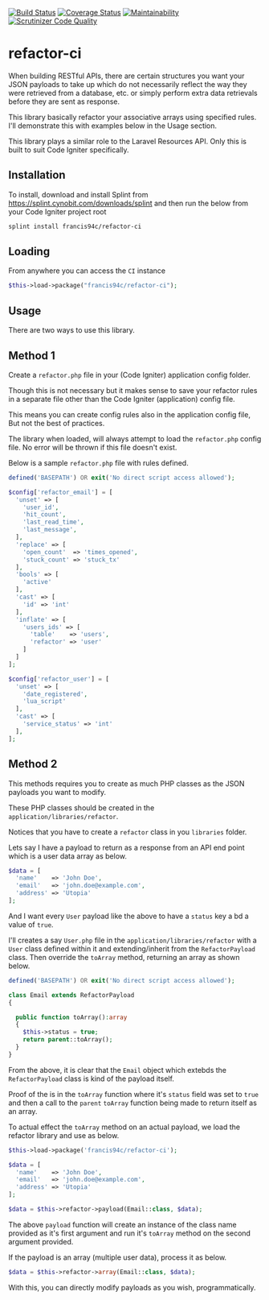[![Build Status](https://travis-ci.org/francis94c/refactor-ci.svg?branch=master)](https://travis-ci.org/francis94c/refactor-ci) [![Coverage Status](https://coveralls.io/repos/github/francis94c/refactor-ci/badge.svg?branch=master)](https://coveralls.io/github/francis94c/refactor-ci?branch=master) [![Maintainability](https://api.codeclimate.com/v1/badges/29e49c05a1d1404f365d/maintainability)](https://codeclimate.com/github/francis94c/refactor-ci/maintainability) [![Scrutinizer Code Quality](https://scrutinizer-ci.com/g/francis94c/refactor-ci/badges/quality-score.png?b=master)](https://scrutinizer-ci.com/g/francis94c/refactor-ci/?branch=master)

# refactor-ci

When building RESTful APIs, there are certain structures you want your JSON payloads to take up which do not necessarily reflect the way they were retrieved from a database, etc. or simply perform extra data retrievals before they are sent as response.

This library basically refactor your associative arrays using specified rules. I'll demonstrate this with examples below in the Usage section.

This library plays a similar role to the Laravel Resources API. Only this is
built to suit Code Igniter specifically.

## Installation ##

To install, download and install Splint from <https://splint.cynobit.com/downloads/splint> and then run the below from your Code Igniter project root

```bash
splint install francis94c/refactor-ci
```

## Loading ##

From anywhere you can access the ```CI``` instance

```php
$this->load->package("francis94c/refactor-ci");
```

## Usage ##

There are two ways to use this library.

## Method 1 ##
Create a `refactor.php` file in your (Code Igniter) application config folder.

Though this is not necessary but it makes sense to save your refactor rules in a separate file other than the Code Igniter (application) config file.

This means you can create config rules also in the application config file, But not
the best of practices.

The library when loaded, will always attempt to load the `refactor.php` config file. No error will be thrown if this file doesn't exist.

Below is a sample `refactor.php` file with rules defined.

```php
defined('BASEPATH') OR exit('No direct script access allowed');

$config['refactor_email'] = [
  'unset' => [
    'user_id',
    'hit_count',
    'last_read_time',
    'last_message',
  ],
  'replace' => [
    'open_count'  => 'times_opened',
    'stuck_count' => 'stuck_tx'
  ],
  'bools' => [
    'active'
  ],
  'cast' => [
    'id' => 'int'
  ],
  'inflate' => [
    'users_ids' => [
      'table'    => 'users',
      'refactor' => 'user'
    ]
  ]
];

$config['refactor_user'] = [
  'unset' => [
    'date_registered',
    'lua_script'
  ],
  'cast' => [
    'service_status' => 'int'
  ],
];
````
## Method 2 ##
This methods requires you to create as much PHP classes as the JSON payloads you
want to modify.

These PHP classes should be created in the `application/libraries/refactor`.

Notices that you have to create a `refactor` class in you `libraries` folder.

Lets say I have a payload to return as a response from an API end point which is
a user data array as below.
```php
$data = [
  'name'    => 'John Doe',
  'email'   => 'john.doe@example.com',
  'address' => 'Utopia'
];
```
And I want every `User` payload like the above to have a `status` key a bd a value of `true`.

I'll creates a say `User.php` file in the `application/libraries/refactor` with a
`User` class defined within it and extending/inherit from the `RefactorPayload`
class. Then override the `toArray` method, returning an array as shown below.

```php
defined('BASEPATH') OR exit('No direct script access allowed');

class Email extends RefactorPayload
{

  public function toArray():array
  {
    $this->status = true;
    return parent::toArray();
  }
}
```

From the above, it is clear that the `Email` object which extebds the `RefactorPayload`
class is kind of the payload itself.

Proof of the is in the `toArray` function where it's `status` field was set to `true`
and then a call to the `parent` `toArray` function being made to return itself as an array.

To actual effect the `toArray` method on an actual payload, we load the refactor
library and use as below.

```php
$this->load->package('francis94c/refactor-ci');

$data = [
  'name'    => 'John Doe',
  'email'   => 'john.doe@example.com',
  'address' => 'Utopia'
];

$data = $this->refactor->payload(Email::class, $data);
```

The above `payload` function will create an instance of the class name provided as it's first argument and run it's `toArray` method on the second argument provided.

If the payload is an array (multiple user data), process it as below.
```php
$data = $this->refactor->array(Email::class, $data);
```
With this, you can directly modify payloads as you wish, programmatically.
